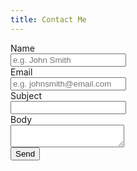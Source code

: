 ```yaml
---
title: Contact Me
---
```

<form action=" https://formsubmit.co/59c3eb62533eb087ec7d7e82f6406d65 " method="POST">
    <div class="field">
        <label class="label">Name</label>
        <div class="control">
            <input class="input" required name="name" type="text" placeholder="e.g. John Smith">
        </div>
    </div>
    <div class="field">
        <label class="label">Email</label>
        <div class="control">
            <input class="input" required name="email" type="email" placeholder="e.g. johnsmith@email.com">
            <input type="hidden" name="_replyto">
        </div>
    </div>
    <div class="field">
        <label class="label">Subject</label>
        <div class="control">
            <input class="input" required name="_subject" type="text">
        </div>
    </div>
    <div class="field">
        <label class="label">Body</label>
        <div class="control">
            <textarea class="textarea" required name="body"></textarea>
        </div>
    </div>
    <div class="field">
        <div class="control">
            <button class="button is-link" type="submit">Send</button>
        </div>
    </div>
</form>
